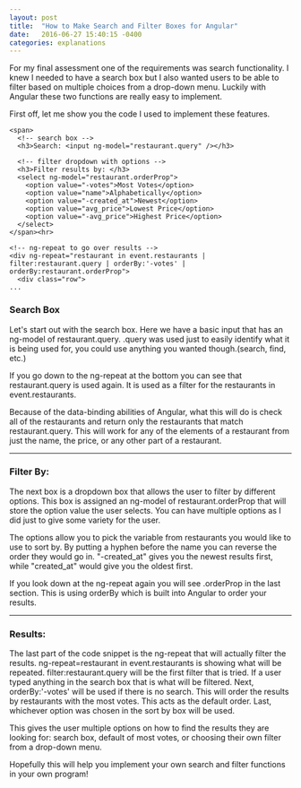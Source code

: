 ```yaml
---
layout: post
title:  "How to Make Search and Filter Boxes for Angular"
date:   2016-06-27 15:40:15 -0400
categories: explanations
---
```


<p>For my final assessment one of the requirements was search functionality. I knew I needed to have a search box but I also wanted users to be able to filter based on multiple choices from a drop-down menu. Luckily with Angular these two functions are really easy to implement.</p>

<p>First off, let me show you the code I used to implement these features.</p>

    <span>
      <!-- search box -->
      <h3>Search: <input ng-model="restaurant.query" /></h3>

      <!-- filter dropdown with options -->
      <h3>Filter results by: </h3>
      <select ng-model="restaurant.orderProp">
        <option value="-votes">Most Votes</option>
        <option value="name">Alphabetically</option>
        <option value="-created_at">Newest</option>
        <option value="avg_price">Lowest Price</option>
        <option value="-avg_price">Highest Price</option>
      </select>
    </span><hr>

    <!-- ng-repeat to go over results -->
    <div ng-repeat="restaurant in event.restaurants | filter:restaurant.query | orderBy:'-votes' | orderBy:restaurant.orderProp">
      <div class="row">
    ...

<h3>Search Box</h3>
<p>Let's start out with the search box. Here we have a basic input that has an ng-model of restaurant.query. .query was used just to easily identify what it is being used for, you could use anything you wanted though.(search, find, etc.)</p>
<p>If you go down to the ng-repeat at the bottom you can see that restaurant.query is used again. It is used as a filter for the restaurants in event.restaurants.</p>
<p>Because of the data-binding abilities of Angular, what this will do is check all of the restaurants and return only the restaurants that match restaurant.query. This will work for any of the elements of a restaurant from just the name, the price, or any other part of a restaurant. </p>
<hr>

<h3>Filter By:</h3>
<p>The next box is a dropdown box that allows the user to filter by different options. This box is assigned an ng-model of restaurant.orderProp that will store the option value the user selects. You can have multiple options as I did just to give some variety for the user.<p>
<p>The options allow you to pick the variable from restaurants you would like to use to sort by. By putting a hyphen before the name you can reverse the order they would go in. "-created_at" gives you the newest results first, while "created_at" would give you the oldest first.</p>
<p>If you look down at the ng-repeat again you will see .orderProp in the last section. This is using orderBy which is built into Angular to order your results.
<hr>

<h3>Results:</h3>
<p>The last part of the code snippet is the ng-repeat that will actually filter the results. ng-repeat=restaurant in event.restaurants is showing what will be repeated. filter:restaurant.query will be the first filter that is tried. If a user typed anything in the search box that is what will be filtered. Next, orderBy:'-votes' will be used if there is no search. This will order the results by restaurants with the most votes. This acts as the default order. Last, whichever option was chosen in the sort by box will be used.</p>
<p>This gives the user multiple options on how to find the results they are looking for: search box, default of most votes, or choosing their own filter from a drop-down menu.</p>

<p>Hopefully this will help you implement your own search and filter functions in your own program!</p>
